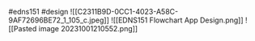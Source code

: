 #edns151 #design 
![[C2311B9D-0CC1-4023-A58C-9AF72696BE72_1_105_c.jpeg]]
![[EDNS151 Flowchart App Design.png]]
![[Pasted image 20231001210552.png]]
